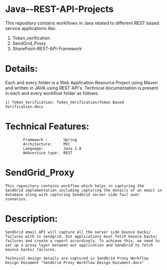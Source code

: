 # Java--REST-API-Projects
This repository contains workflows in Java related to different REST based service applications like:
1) Token_verification
2) SendGrid_Proxy
3) SharePoint-REST-API-Framework

# Details:
Each and every folder is a Web Application Resource Project using Maven and written in JAVA using REST API's. Technical documentation is present in each and every workflow folder as follows:

    1) Token_Verification: Token_Verification/Token Based Verification.docx

# Technical Features: 

            Framework :       Spring
            Architecture:     MVC
            Language:         Java 1.8
            Webservice type:  REST


# SendGrid_Proxy

    This repository contains workflow which helps in capturing the SendGrid implementation including capturing the details of an email in database along with capturing SendGrid server side fail over scenarios.

# Description:

    SendGrid email API will capture all the server side bounce backs/ failures with in sendgrid, but applications must fetch bounce backs/ failures and create a report accordingly. To achieve this, we need to set up a proxy layer between our application and SendGrid to fetch bounce backs/ failures.

    Technical design details are captured in SendGrid Proxy Workflow Design Document "SendGrid Proxy Workflow Design Document.docx"
